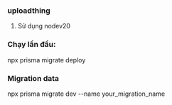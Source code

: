 ### uploadthing 
1. Sử dụng nodev20

### Chạy lần đầu: 

npx prisma migrate deploy

### Migration data

npx prisma migrate dev --name your_migration_name
